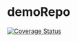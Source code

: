 # demoRepo
[![Coverage Status](https://coveralls.io/repos/github/cbbcbail/CodeCoverage/badge.svg?branch=master)](https://coveralls.io/github/cbbcbail/CodeCoverage?branch=master)
